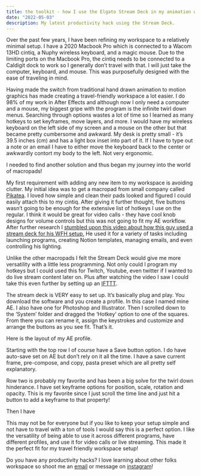 ```yaml
---
title: the toolkit - how I use the Elgato Stream Deck in my animation workflow.
date: "2022-05-03"
description: My latest productivity hack using the Stream Deck.
---
```


Over the past few years, I have been refining my workspace to a relatively minimal setup. I have a 2020 Macbook Pro which is connected to a Wacom 13HD cintiq, a Nuphy wireless keyboard, and a magic mouse. Due to the limiting ports on the Macbook Pro, the cintiq needs to be connected to a Caldigit dock to work so I generally don’t travel with that. I will just take the computer, keyboard, and mouse. This was purposefully designed with the ease of traveling in mind.

Having made the switch from traditional hand drawn animation to motion graphics has made creating a travel-friendly workspace a lot easier. I do 98% of my work in After Effects and although now I only need a computer and a mouse, my biggest gripe with the program is the infinite twirl down menus. Searching through options wastes a lot of time so I learned as many hotkeys to set keyframes, move layers, and more. I would have my wireless keyboard on the left side of my screen and a mouse on the other but that became pretty cumbersome and awkward. My desk is pretty small - it’s 39.5 inches (cm) and has a light box inset into part of it. If I have to type out a note or an email I have to either move the keyboard back to the center or awkwardly contort my body to the left. Not very ergonomic.

I needed to find another solution and thus began my journey into the world of macropads!

My first requirement with adding any new item to my workspace is avoiding clutter.  My initial idea was to get a macropad from small company called [Pikatea](https://www.pikatea.com/). I loved how simple and clean their pads looked and figured I could easily attach this to my cintiq. After giving it further thought, five buttons wasn’t going to be enough for the extensive list of hotkeys I use on the regular. I think it would be great for video calls - they have cool knob designs for volume controls but this was not going to fit my AE workflow.  After further research I [stumbled upon this video about how this guy used a stream deck for his WFH setup.](https://www.youtube.com/watch?v=nrWRzYYC1rE) He used it for a variety of tasks including launching programs, creating Notion templates, managing emails, and even controlling his lighting.

Unlike the other macropads I felt the Stream Deck would give me more versatility with a little less programming. Not only could I program my hotkeys but I could used this for Twitch, Youtube, even twitter if I wanted to do live stream content later on. Plus after watching the video I saw I could take this even further by setting up an [IFTTT](https://ifttt.com/).

The stream deck is VERY easy to set up. It’s basically plug and play. You download the software and you create a profile.  In this case I named mine AE.  I also have one for Photoshop and Illustrator.  Then I scrolled down to the ‘System’ folder and dragged the ‘Hotkey’ option to one of the squares. From there you can rename it, assign the keystrokes and customize and arrange the buttons as you see fit. That’s it.

Here is the layout of my AE profile.

Starting with the top row I of course have a Save button option. I do have auto-save set on AE but don’t rely on it all the time. I have a save current frame, pre-compose, and copy, pasta preset which are all pretty self explanatory.

Row two is probably my favorite and has been a big solve for the twirl down hinderance. I have set keyframe options for position, scale, rotation and opacity. This is my favorite since I just scroll the time line and just hit a button to add a keyframe to that property!

Then I have  

This may not be for everyone but if you like to keep your setup simple and not have to travel with a ton of tools I would say this is a perfect option.  I like the versatility of being able to use it across different programs, have different profiles, and use it for video calls or live streaming. This made it the perfect fit for my travel friendly workspace setup!

Do you have any productivity hacks? I love learning about other folks workspace so shoot me an <a href='mailto:courtneypure@gmail.com'>email</a> or message on [instagram](https://www.instagram.com/courtneypure/)!
